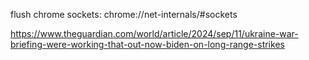 flush chrome sockets: 
chrome://net-internals/#sockets

https://www.theguardian.com/world/article/2024/sep/11/ukraine-war-briefing-were-working-that-out-now-biden-on-long-range-strikes